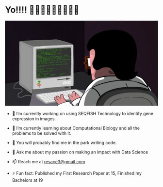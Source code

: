 # Yo!!!! 👋👋👋👋👋👋👋👋👋

![Alt Text](https://github.com/resace3/resace3/blob/main/programming.gif)

- 🔭 I’m currently working on using SEQFISH Technology to identify gene expression in images.

- 🌱 I’m currently learning about Computational Biology and all the problems to be solved with it.
- 🤔 You will probably find me in the park writing code.
- 💬 Ask me about my passion on making an impact with Data Science
- 📫 Reach me at resace3@gmail.com
- ⚡ Fun fact: Published my First Research Paper at 15, Finished my Bachelors at 19

